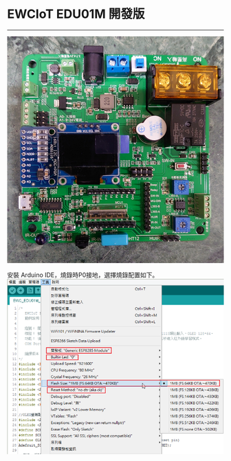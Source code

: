 # EWCIoT EDU01M 開發版 #

----------

![alt text](img/EDU01M_01.JPG "EDU01M 開發版")

安裝 Arduino IDE，燒錄時P0接地，選擇燒錄配置如下。<br>
![alt text](img/Tools_options.png "EDU01M 開發版")